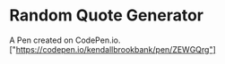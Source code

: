 # Random Quote Generator 

A Pen created on CodePen.io. ["https://codepen.io/kendallbrookbank/pen/ZEWGQrg"]


